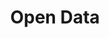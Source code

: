 ---
layout: theme
name: opendata
title: Open Data
image: opendata.png
description: Description for Open Data
---